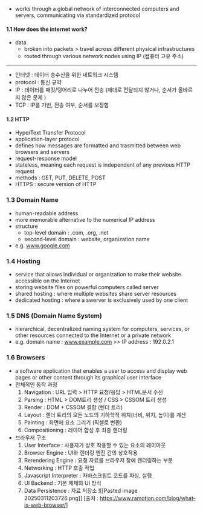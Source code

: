 * works through a global network of interconnected computers and servers, communicating via standardized protocol
#### 1.1 How does the internet work?
* data
	* broken into packets > travel across different physical infrastructures
	* routed through various network nodes using IP (컴퓨터 고유 주소)
--------------------------------------------------------------------------
* 인터넷 : 데이터 송수신을 위한 네트워크 시스템
* protocol : 통신 규약
* IP : 데이터를 패킷/덩어리로 나누어 전송 (제대로 전달되지 않거나, 순서가 올바르지 않은 문제 )
* TCP : IP를 기반, 전송 여부, 순서를 보장함
#### 1.2 HTTP
* HyperText Transfer Protocol
* application-layer protocol
* defines how messages are formatted and trasmitted between web browsers and servers
* request-response model
* stateless, meaning each request is independent of any previous HTTP request
* methods : GET, PUT, DELETE, POST
* HTTPS : secure version of HTTP
### 1.3 Domain Name
* human-readable address
* more memorable alternative to the numerical IP address
* structure
	* top-level domain : .com, .org, .net
	* second-level domain : website, organization name
* e.g. www.google.com
### 1.4 Hosting
* service that allows individual or organization to make their website accessible on the Internet
* storing website files on powerful computers called server
* shared hosting : where multiple websites share server resources
* dedicated hosting : where a swerver is exclusively used by one client
### 1.5 DNS (Domain Name System)
* hierarchical, decentralized naming system for computers, services, or other resources connected to the Internet or a private network
* e.g. domain name : www.example.com >> IP address : 192.0.2.1
### 1.6 Browsers
* a software application that enables a user to access and display web pages or other content through its graphical user interface
* 전체적인 동작 과정
	1. Navigation : URL 입력 > HTTP 요청/응답 > HTML문서 수신
	2. Parsing : HTML > DOM트리 생성 / CSS > CSSOM 트리 생성
	3. Render : DOM + CSSOM 결합 (렌더 트리)
	4. Layout : 렌더 트리의 모든 노드의 기하학적 위치(너비, 위치, 높이)를 계산
	5. Painting : 화면에 요소 그리기 (픽셀로 변환)
	6. Compositioning : 레이어 합성 후 최종 렌더링
* 브라우저 구조
	1. User Interface : 사용자가 상호 작용할 수 있는 요소의 레이아웃
	2. Browser Engine : UI와 렌더링 엔진 간의 상호작용
	3. Rerendering Engine : 요청 자료를 브라우저 창에 렌더링하는 부분
	4. Networking : HTTP 호출 작업
	5. Javascript Interpreter : 자바스크립트 코드를 파싱, 실행
	6. UI Backend : 기본 체제의 UI 방식
	7. Data Persistence : 자료 저장소
	![[Pasted image 20250311203726.png]]
	[출처 : https://www.ramotion.com/blog/what-is-web-browser/]